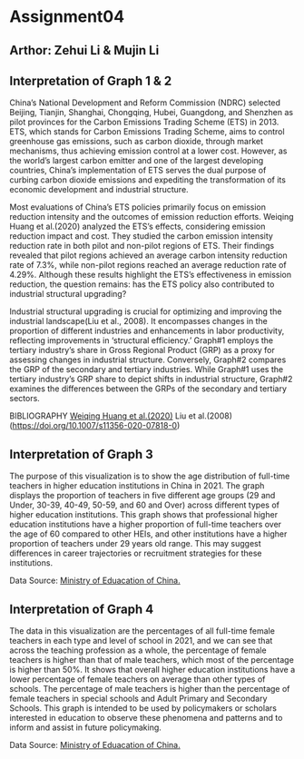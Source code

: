# Assignment04
## Arthor: Zehui Li & Mujin Li
## Interpretation of Graph 1 & 2
China’s National Development and Reform Commission (NDRC) selected Beijing, Tianjin, Shanghai, Chongqing, Hubei, Guangdong, and Shenzhen as pilot provinces for the Carbon Emissions Trading Scheme (ETS) in 2013. ETS, which stands for Carbon Emissions Trading Scheme, aims to control greenhouse gas emissions, such as carbon dioxide, through market mechanisms, thus achieving emission control at a lower cost. However, as the world’s largest carbon emitter and one of the largest developing countries, China’s implementation of ETS serves the dual purpose of curbing carbon dioxide emissions and expediting the transformation of its economic development and industrial structure.

Most evaluations of China’s ETS policies primarily focus on emission reduction intensity and the outcomes of emission reduction efforts. Weiqing Huang et al.(2020) analyzed the ETS’s effects, considering emission reduction impact and cost. They studied the carbon emission intensity reduction rate in both pilot and non-pilot regions of ETS. Their findings revealed that pilot regions achieved an average carbon intensity reduction rate of 7.3%, while non-pilot regions reached an average reduction rate of 4.29%. Although these results highlight the ETS’s effectiveness in emission reduction, the question remains: has the ETS policy also contributed to industrial structural upgrading?

Industrial structural upgrading is crucial for optimizing and improving the industrial landscape(Liu et al., 2008). It encompasses changes in the proportion of different industries and enhancements in labor productivity, reflecting improvements in ‘structural efficiency.’ Graph#1 employs the tertiary industry’s share in Gross Regional Product (GRP) as a proxy for assessing changes in industrial structure. Conversely, Graph#2 compares the GRP of the secondary and tertiary industries. While Graph#1 uses the tertiary industry’s GRP share to depict shifts in industrial structure, Graph#2 examines the differences between the GRPs of the secondary and tertiary sectors.

BIBLIOGRAPHY [Weiqing Huang et al.(2020)](https://doi.org/10.1007/s11356-020-07818-0) Liu et al.(2008)(https://doi.org/10.1007/s11356-020-07818-0)
## Interpretation of Graph 3

The purpose of this visualization is to show the age distribution of full-time teachers in higher education institutions in China in 2021. The graph displays the proportion of teachers in five different age groups (29 and Under, 30-39, 40-49, 50-59, and 60 and Over) across different types of higher education institutions. This graph shows that professional higher education institutions have a higher proportion of full-time teachers over the age of 60 compared to other HEIs, and other institutions have a higher proportion of teachers under 29 years old range. This may suggest differences in career trajectories or recruitment strategies for these institutions.

Data Source: [Ministry of Eduacation of China.](http://www.moe.gov.cn/jyb_sjzl/moe_560/2021/quanguo/202301/t20230103_1037945.html)

## Interpretation of Graph 4

The data in this visualization are the percentages of all full-time female teachers in each type and level of school in 2021, and we can see that across the teaching profession as a whole, the percentage of female teachers is higher than that of male teachers, which most of the percentage is higher than 50%. It shows that overall higher education institutions have a lower percentage of female teachers on average than other types of schools. The percentage of male teachers is higher than the percentage of female teachers in special schools and Adult Primary and Secondary Schools. This graph is intended to be used by policymakers or scholars interested in education to observe these phenomena and patterns and to inform and assist in future policymaking.

Data Source: [Ministry of Eduacation of China.](http://www.moe.gov.cn/jyb_sjzl/moe_560/2021/quanguo/202301/t20230104_1038057.html)
